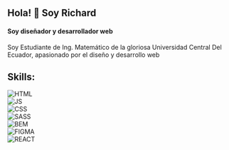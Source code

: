 ## Hola! 👋 Soy Richard
#### Soy diseñador y desarrollador web


Soy Estudiante de Ing. Matemático de la gloriosa Universidad Central Del Ecuador, apasionado por el diseño y desarrollo web

## Skills:
![HTML](https://img.shields.io/badge/HTML-lightblue?style=for-the-badge&logo=BEM&logoColor=black&labelColor=white)<br>
![JS](https://img.shields.io/badge/JavaScript-yellow?style=for-the-badge&logo=Javascript&logoColor=black&labelColor=white)<br>
![CSS](https://img.shields.io/badge/CSS3-blue?style=for-the-badge&logo=CSS&logoColor=black&labelColor=white)<br>
![SASS](https://img.shields.io/badge/SASS-yellow?style=for-the-badge&logo=SASS&logoColor=black&labelColor=white)<br>
![BEM](https://img.shields.io/badge/bem-lightblue?style=for-the-badge&logo=BEM&logoColor=black&labelColor=white)<br>
![FIGMA](https://img.shields.io/badge/figma-violet?style=for-the-badge&logo=figma&logoColor=black&labelColor=white)<br>
![REACT](https://img.shields.io/badge/react-green?style=for-the-badge&logo=react&logoColor=black&labelColor=white)<br>




